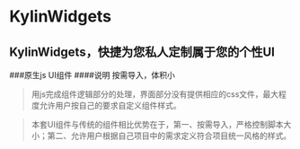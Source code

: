 # KylinWidgets
## KylinWidgets，快捷为您私人定制属于您的个性UI
###原生js UI组件
####说明
按需导入，体积小
>用js完成组件逻辑部分的处理，界面部分没有提供相应的css文件，最大程度允许用户按自己的要求自定义组件样式。

>本套UI组件与传统的组件相比优势在于，第一、按需导入，严格控制脚本大小；第二、允许用户根据自己项目中的需求定义符合项目统一风格的样式。
